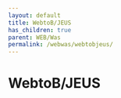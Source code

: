 ```yaml
---
layout: default
title: WebtoB/JEUS
has_children: true
parent: WEB/Was
permalink: /webwas/webtobjeus/
---
```


# WebtoB/JEUS
